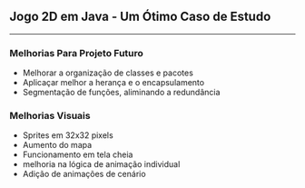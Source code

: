 ## Jogo 2D em Java - Um Ótimo Caso de Estudo
---

### Melhorias Para Projeto Futuro

- Melhorar a organização de classes e pacotes
- Aplicaçar melhor a herança e o encapsulamento
- Segmentação de funções, aliminando a redundância

### Melhorias Visuais
- Sprites em 32x32 pixels
- Aumento do mapa
- Funcionamento em tela cheia
- melhoria na lógica de animação individual
- Adição de animações de cenário